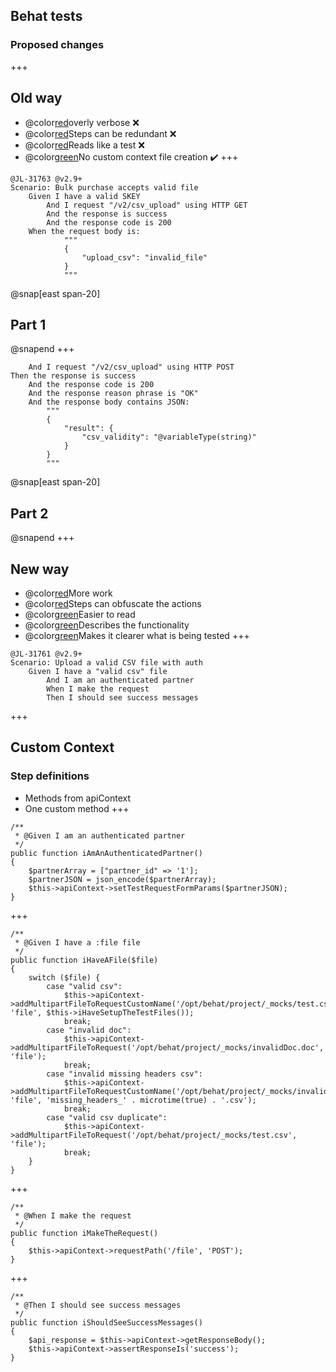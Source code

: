 ## Behat tests
### Proposed changes
+++
## Old way
 -  @color[red](**-**)overly verbose :x:
 -  @color[red](**-**)Steps can be redundant :x:
 -  @color[red](**-**)Reads like a test :x:
 -  @color[green](**+**)No custom context file creation :heavy_check_mark:
+++
```
@JL-31763 @v2.9+
Scenario: Bulk purchase accepts valid file
	Given I have a valid SKEY
		And I request "/v2/csv_upload" using HTTP GET
		And the response is success
		And the response code is 200			
	When the request body is:
			"""
			{
				"upload_csv": "invalid_file"
			}
			"""
```
@snap[east span-20]
## Part 1
@snapend
+++
```
	And I request "/v2/csv_upload" using HTTP POST
Then the response is success
	And the response code is 200
	And the response reason phrase is "OK"
	And the response body contains JSON:
		"""
		{
			"result": {
				"csv_validity": "@variableType(string)"
			}
		}
		"""
```
@snap[east span-20]
## Part 2
@snapend
+++
## New way
- @color[red](**-**)More work
- @color[red](**-**)Steps can obfuscate the actions
- @color[green](**+**)Easier to read
- @color[green](**+**)Describes the functionality
- @color[green](**+**)Makes it clearer what is being tested
+++
```
@JL-31761 @v2.9+
Scenario: Upload a valid CSV file with auth
	Given I have a "valid csv" file
        And I am an authenticated partner
        When I make the request
        Then I should see success messages
```
+++
## Custom Context
### Step definitions
- Methods from apiContext
- One custom method
+++
```
/**
 * @Given I am an authenticated partner
 */
public function iAmAnAuthenticatedPartner()
{
	$partnerArray = ["partner_id" => '1'];
	$partnerJSON = json_encode($partnerArray);
	$this->apiContext->setTestRequestFormParams($partnerJSON);
}
```
+++
```
/**
 * @Given I have a :file file
 */
public function iHaveAFile($file)
{
	switch ($file) {
		case "valid csv":
			$this->apiContext->addMultipartFileToRequestCustomName('/opt/behat/project/_mocks/test.csv', 'file', $this->iHaveSetupTheTestFiles());
			break;
		case "invalid doc":
			$this->apiContext->addMultipartFileToRequest('/opt/behat/project/_mocks/invalidDoc.doc', 'file');
			break;
		case "invalid missing headers csv":
			$this->apiContext->addMultipartFileToRequestCustomName('/opt/behat/project/_mocks/invalid_missing_headers.csv', 'file', 'missing_headers_' . microtime(true) . '.csv');
			break;
		case "valid csv duplicate":
			$this->apiContext->addMultipartFileToRequest('/opt/behat/project/_mocks/test.csv', 'file');
			break;
	}
}
```
+++
```
/**
 * @When I make the request
 */
public function iMakeTheRequest()
{
	$this->apiContext->requestPath('/file', 'POST');
}
```
+++
```
/**
 * @Then I should see success messages
 */
public function iShouldSeeSuccessMessages()
{
	$api_response = $this->apiContext->getResponseBody();
	$this->apiContext->assertResponseIs('success');
}
```

